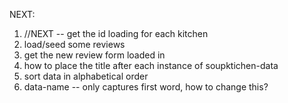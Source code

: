 NEXT: 
1. //NEXT -- get the id loading for each kitchen 
2. load/seed some reviews
3. get the new review form loaded in 
4. how to place the title after each instance of soupktichen-data 
5. sort data in alphabetical order 
6. data-name -- only captures first word, how to change this? 

